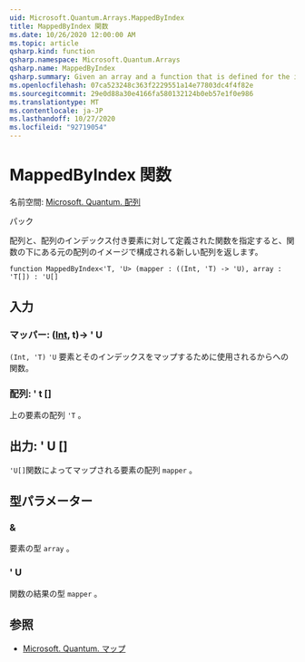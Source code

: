 ```yaml
---
uid: Microsoft.Quantum.Arrays.MappedByIndex
title: MappedByIndex 関数
ms.date: 10/26/2020 12:00:00 AM
ms.topic: article
qsharp.kind: function
qsharp.namespace: Microsoft.Quantum.Arrays
qsharp.name: MappedByIndex
qsharp.summary: Given an array and a function that is defined for the indexed elements of the array, returns a new array that consists of the images of the original array under the function.
ms.openlocfilehash: 07ca523248c363f2229551a14e77803dc4f4f82e
ms.sourcegitcommit: 29e0d88a30e4166fa580132124b0eb57e1f0e986
ms.translationtype: MT
ms.contentlocale: ja-JP
ms.lasthandoff: 10/27/2020
ms.locfileid: "92719054"
---
```

# <a name="mappedbyindex-function"></a>MappedByIndex 関数

名前空間: [Microsoft. Quantum. 配列](xref:Microsoft.Quantum.Arrays)

パック [](https://nuget.org/packages/)


配列と、配列のインデックス付き要素に対して定義された関数を指定すると、関数の下にある元の配列のイメージで構成される新しい配列を返します。

```qsharp
function MappedByIndex<'T, 'U> (mapper : ((Int, 'T) -> 'U), array : 'T[]) : 'U[]
```


## <a name="input"></a>入力

### <a name="mapper--intt---u"></a>マッパー: ([Int](xref:microsoft.quantum.lang-ref.int), t)-> ' U

`(Int, 'T)` `'U` 要素とそのインデックスをマップするために使用されるからへの関数。


### <a name="array--t"></a>配列: ' t []

上の要素の配列 `'T` 。



## <a name="output--u"></a>出力: ' U []

`'U[]`関数によってマップされる要素の配列 `mapper` 。

## <a name="type-parameters"></a>型パラメーター

### <a name="t"></a>&

要素の型 `array` 。
### <a name="u"></a>' U

関数の結果の型 `mapper` 。

## <a name="see-also"></a>参照

- [Microsoft. Quantum. マップ](xref:Microsoft.Quantum.Arrays.Mapped)